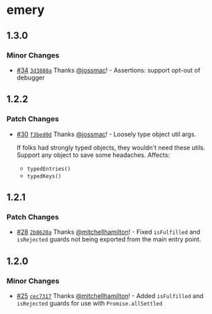 # emery

## 1.3.0

### Minor Changes

- [#34](https://github.com/Thinkmill/emery/pull/34) [`3d3888a`](https://github.com/Thinkmill/emery/commit/3d3888aba63b7638f4d71c3b952e5a1b7590b3b0) Thanks [@jossmac](https://github.com/jossmac)! - Assertions: support opt-out of debugger

## 1.2.2

### Patch Changes

- [#30](https://github.com/Thinkmill/emery/pull/30) [`f3bed0d`](https://github.com/Thinkmill/emery/commit/f3bed0d894b3780ed95b29481259018fb33f21ff) Thanks [@jossmac](https://github.com/jossmac)! - Loosely type object util args.

  If folks had strongly typed objects, they wouldn't need these utils. Support any object to save some headaches. Affects:

  - `typedEntries()`
  - `typedKeys()`

## 1.2.1

### Patch Changes

- [#28](https://github.com/Thinkmill/emery/pull/28) [`2b8620a`](https://github.com/Thinkmill/emery/commit/2b8620ac73cebe99543af26f7e1ce31978e7752c) Thanks [@mitchellhamilton](https://github.com/mitchellhamilton)! - Fixed `isFulfilled` and `isRejected` guards not being exported from the main entry point.

## 1.2.0

### Minor Changes

- [#25](https://github.com/Thinkmill/emery/pull/25) [`cec7317`](https://github.com/Thinkmill/emery/commit/cec7317185a9485709b134453063e0ec991e26ca) Thanks [@mitchellhamilton](https://github.com/mitchellhamilton)! - Added `isFulfilled` and `isRejected` guards for use with `Promise.allSettled`
